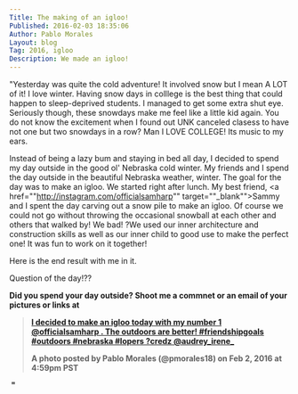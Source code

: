 ```yaml
---
Title: The making of an igloo!
Published: 2016-02-03 18:35:06
Author: Pablo Morales
Layout: blog
Tag: 2016, igloo
Description: We made an igloo!
---
```

"Yesterday was quite the cold adventure! It involved snow but I mean A LOT of it! I love winter. Having snow days in colllege is the best thing that could happen to sleep-deprived students. I managed to get some extra shut eye. Seriously though, these snowdays make me feel like a little kid again. You do not know the excitement when I found out UNK canceled clasess to have not one but two snowdays in a row? Man I LOVE COLLEGE! Its music to my ears.

Instead of being a lazy bum and staying in bed all day, I decided to spend my day outside in the good ol' Nebraska cold winter. My friends and I spend the day outside in the beautiful Nebraska weather, winter. The goal for the day was to make an igloo. We started right after lunch. My best friend, <a href=""http://instagram.com/officialsamharp"" target=""_blank"">Sammy</a> and I spent the day carving out a snow pile to make an igloo. Of course we could not go without throwing the occasional snowball at each other and others that walked by! We bad! ?We used our inner architecture and construction skills as well as our inner child to good use to make the perfect one! It was fun to work on it together!

Here is the end result with me in it.

Question of the day!??

<strong>Did you spend your day outside? Shoot me a commnet or an email of your pictures or links at
<blockquote class=""instagram-media"" style=""background: #FFF; border: 0; border-radius: 3px; box-shadow: 0 0 1px 0 rgba(0,0,0,0.5),0 1px 10px 0 rgba(0,0,0,0.15); margin: 1px; max-width: 658px; padding: 0; width: calc(100% - 2px);"" data-instgrm-captioned="""" data-instgrm-version=""6"">
<div style=""padding: 8px;"">
<div style=""background: #F8F8F8; line-height: 0; margin-top: 40px; padding: 50.0% 0; text-align: center; width: 100%;""></div>
<p style=""margin: 8px 0 0 0; padding: 0 4px;""><a style=""color: #000; font-family: Arial,sans-serif; font-size: 14px; font-style: normal; font-weight: normal; line-height: 17px; text-decoration: none; word-wrap: break-word;"" href=""https://www.instagram.com/p/BBTgwI5BK2H/"" target=""_blank"">I decided to make an igloo today with my number 1 @officialsamharp . The outdoors are better! #friendshipgoals #outdoors #nebraska #lopers ?credz @audrey_irene_</a></p>
<p style=""color: #c9c8cd; font-family: Arial,sans-serif; font-size: 14px; line-height: 17px; margin-bottom: 0; margin-top: 8px; overflow: hidden; padding: 8px 0 7px; text-align: center; text-overflow: ellipsis; white-space: nowrap;"">A photo posted by Pablo Morales (@pmorales18) on <time style=""font-family: Arial,sans-serif; font-size: 14px; line-height: 17px;"" datetime=""2016-02-03T00:59:24+00:00"">Feb 2, 2016 at 4:59pm PST</time></p>

</div></blockquote>
<script src=""//platform.instagram.com/en_US/embeds.js"" async="""" defer=""defer""></script>

&nbsp;"

